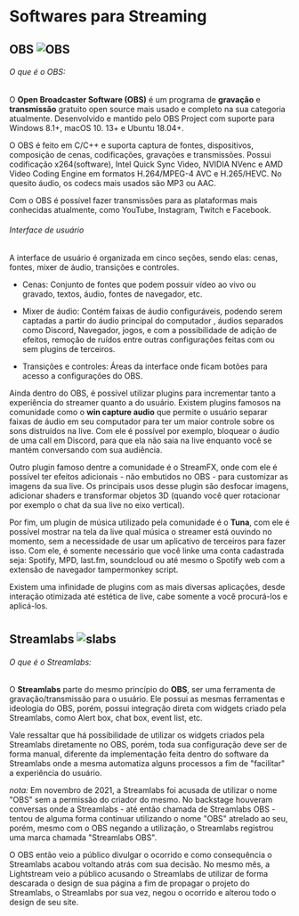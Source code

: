 # Softwares para Streaming

## OBS ![OBS](https://user-images.githubusercontent.com/23579978/184427960-3e5f183f-a9cb-4777-a26c-b0dabc4c20a9.png)

###### O que é o OBS:
O **Open Broadcaster Software (OBS)** é um programa de **gravação** e **transmissão** gratuito open source mais usado
e completo na sua categoria atualmente. Desenvolvido e mantido pelo OBS Project com suporte para Windows 8.1+, macOS 10.
13+ e Ubuntu 18.04+.

O OBS é feito em C/C++ e suporta captura de fontes, dispositivos, composição de cenas, codificações, gravações e transmissões.
Possui codificação x264(software), Intel Quick Sync Video, NVIDIA NVenc e AMD Video Coding Engine em formatos H.264/MPEG-4 AVC e H.265/HEVC.
No quesito áudio, os codecs mais usados são MP3 ou AAC.

Com o OBS é possível fazer transmissões para as plataformas mais conhecidas atualmente, como YouTube, Instagram, Twitch e Facebook.

###### Interface de usuário
A interface de usuário é organizada em cinco seções, sendo elas: cenas, fontes, mixer de áudio, transições e controles.
- Cenas: Conjunto de fontes que podem possuir vídeo ao vivo ou gravado, textos, áudio, fontes de navegador, etc.


- Mixer de áudio: Contém faixas de áudio configuráveis, podendo serem captadas a partir do áudio principal do computador
, áudios separados como Discord, Navegador, jogos, e com a possibilidade de adição de efeitos, remoção de ruídos entre 
outras configurações feitas com ou sem plugins de terceiros.


- Transições e controles: Áreas da interface onde ficam botões para acesso a configurações do OBS.

Ainda dentro do OBS, é possível utilizar plugins para incrementar tanto a experiência do streamer quanto a do usuário.
Existem plugins famosos na comunidade como o **win capture audio** que permite o usuário separar faixas de áudio em seu 
computador para ter um maior controle sobre os sons distruídos na live. Com ele é possível por exemplo, bloquear o áudio
de uma call em Discord, para que ela não saia na live enquanto você se mantém conversando com sua audiência.

Outro plugin famoso dentre a comunidade é o StreamFX, onde com ele é possível ter efeitos adicionais - não embutidos no OBS -
para customizar as imagens da sua live. Os principais usos desse plugin são desfocar imagens, adicionar shaders e transformar 
objetos 3D (quando você quer rotacionar por exemplo o chat da sua live no eixo vertical).

Por fim, um plugin de música utilizado pela comunidade é o **Tuna**, com ele é possível mostrar na tela da live qual música
o streamer está ouvindo no momento, sem a necessidade de usar um aplicativo de terceiros para fazer isso. Com ele, é somente
necessário que você linke uma conta cadastrada seja: Spotify, MPD, last.fm, soundcloud ou até mesmo o Spotify web com a
extensão de navegador tampermonkey script.

Existem uma infinidade de plugins com as mais diversas aplicações, desde interação otimizada até estética de live, cabe somente
a você procurá-los e aplicá-los.

#

## Streamlabs ![slabs](https://user-images.githubusercontent.com/23579978/184428075-afb4e17e-4476-4474-b3d8-130cb9612c5d.png)

###### O que é o Streamlabs:
O **Streamlabs** parte do mesmo princípio do **OBS**, ser uma ferramenta de gravação/transmissão para o usuário. Ele possui
as mesmas ferramentas e ideologia do OBS, porém, possui integração direta com widgets criado pela Streamlabs, como Alert box,
chat box, event list, etc.

Vale ressaltar que há possibilidade de utilizar os widgets criados pela Streamlabs diretamente no OBS, porém, toda sua
configuração deve ser de forma manual, diferente da implementação feita dentro do software da Streamlabs onde a mesma automatiza
alguns processos a fim de "facilitar" a experiência do usuário.

_nota:_ Em novembro de 2021, a Streamlabs foi acusada de utilizar o nome "OBS" sem a permissão do criador do mesmo.
No backstage houveram conversas onde a Streamlabs - até então chamada de Streamlabs OBS - tentou de alguma forma continuar
utilizando o nome "OBS" atrelado ao seu, porém, mesmo com o OBS negando a utilização, o Streamlabs registrou uma marca
chamada "Streamlabs OBS".

O OBS então veio a público divulgar o ocorrido e como consequência o Streamlabs acabou voltando atrás com sua decisão.
No mesmo mês, a Lightstream veio a público acusando o Streamlabs de utilizar de forma descarada o design de sua página
a fim de propagar o projeto do Streamlabs, o Streamlabs por sua vez, negou o ocorrido e alterou todo o design de seu site.